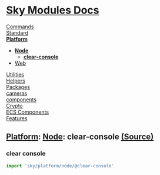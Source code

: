 <!--- This clear-console was auto-generated using "pnpm exec sky readme" --> 

# [Sky Modules Docs](../../../README.md)

[Commands](..%2F..%2F..%2F%5Fcommands%2FREADME.md)   
[Standard](..%2F..%2F..%2Fstandard%2FREADME.md)   
**[Platform](..%2F..%2F..%2Fplatform%2FREADME.md)**   
* **[Node](..%2F..%2F..%2Fplatform%2Fnode%2FREADME.md)**  
   * **[clear-console](..%2F..%2F..%2Fplatform%2Fnode%2Fclear-console%2FREADME.md)**
* [Web](..%2F..%2F..%2Fplatform%2Fweb%2FREADME.md)
  
[Utilities](..%2F..%2F..%2Futilities%2FREADME.md)   
[Helpers](..%2F..%2F..%2Fhelpers%2FREADME.md)   
[Packages](..%2F..%2F..%2Fpkgs%2FREADME.md)   
[cameras](..%2F..%2F..%2Fcameras%2FREADME.md)   
[components](..%2F..%2F..%2Fcomponents%2FREADME.md)   
[Crypto](..%2F..%2F..%2Fcrypto%2FREADME.md)   
[ECS Components](..%2F..%2F..%2Fecs%2FREADME.md)   
[Features](..%2F..%2F..%2Ffeatures%2FREADME.md)   

## [Platform](..%2F..%2F..%2Fplatform%2FREADME.md): [Node](..%2F..%2F..%2Fplatform%2Fnode%2FREADME.md): clear-console [(Source)](..%2F..%2F..%2Fplatform%2Fnode%2Fclear-console%2F)

  
### clear console

```ts
import 'sky/platform/node/@clear-console'

```